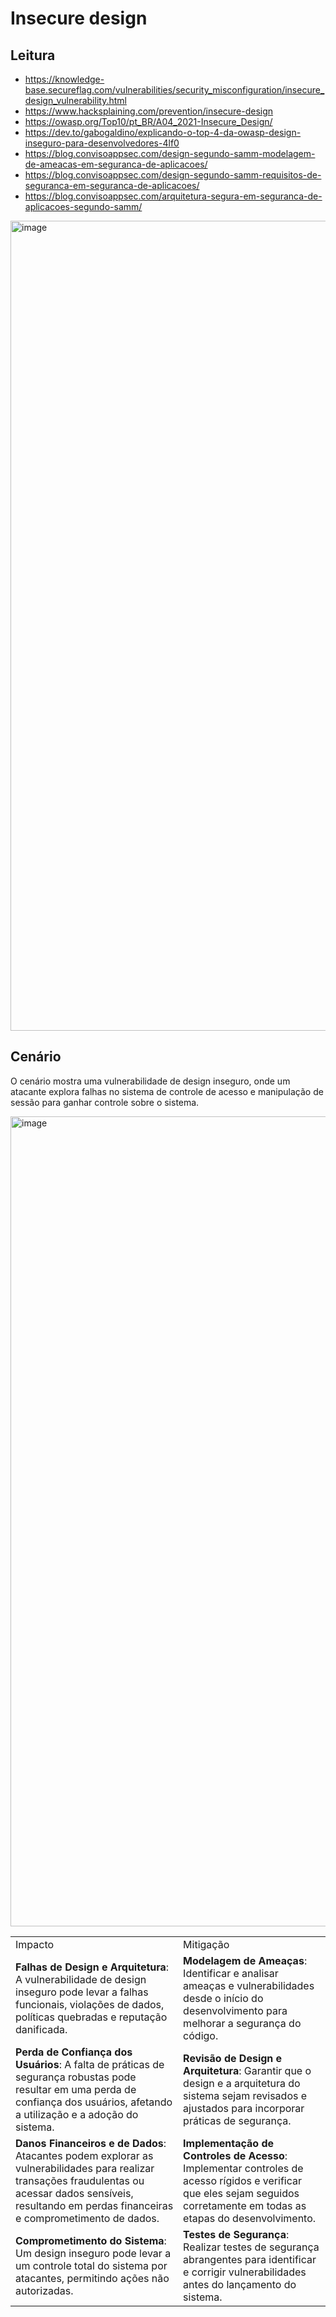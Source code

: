 # Insecure design

## Leitura
- https://knowledge-base.secureflag.com/vulnerabilities/security_misconfiguration/insecure_design_vulnerability.html
- https://www.hacksplaining.com/prevention/insecure-design
- https://owasp.org/Top10/pt_BR/A04_2021-Insecure_Design/
- https://dev.to/gabogaldino/explicando-o-top-4-da-owasp-design-inseguro-para-desenvolvedores-4lf0
- https://blog.convisoappsec.com/design-segundo-samm-modelagem-de-ameacas-em-seguranca-de-aplicacoes/
- https://blog.convisoappsec.com/design-segundo-samm-requisitos-de-seguranca-em-seguranca-de-aplicacoes/
- https://blog.convisoappsec.com/arquitetura-segura-em-seguranca-de-aplicacoes-segundo-samm/

<img width="1296" alt="image" src="https://github.com/rayanepimentel/InfoSec-iniciante/assets/37915359/ec5bfed3-b043-43b9-b40b-2e2e73e05f9d">

## Cenário

O cenário mostra uma vulnerabilidade de  design inseguro, onde um atacante explora falhas no sistema de controle  de acesso e manipulação de sessão para ganhar controle sobre o sistema.

<img width="1296" alt="image" src="https://github.com/rayanepimentel/InfoSec-iniciante/assets/37915359/92963cce-d2a2-47a0-95d9-f57e46ea5de6">


|  |  |
|--|--|
|Impacto	|Mitigação|
|**Falhas de Design e Arquitetura**: A vulnerabilidade de design inseguro pode levar a falhas funcionais, violações de dados, políticas quebradas e reputação danificada.	|**Modelagem de Ameaças**: Identificar e analisar ameaças e vulnerabilidades desde o início do desenvolvimento para melhorar a segurança do código.|
|**Perda de Confiança dos Usuários**: A falta de práticas de segurança robustas pode resultar em uma perda de confiança dos usuários, afetando a utilização e a adoção do sistema.	|**Revisão de Design e Arquitetura**: Garantir que o design e a arquitetura do sistema sejam revisados e ajustados para incorporar práticas de segurança.|
|**Danos Financeiros e de Dados**: Atacantes podem explorar as vulnerabilidades para realizar transações fraudulentas ou acessar dados sensíveis, resultando em perdas financeiras e comprometimento de dados.| **Implementação de Controles de Acesso**: Implementar controles de acesso rígidos e verificar que eles sejam seguidos corretamente em todas as etapas do desenvolvimento.|
|**Comprometimento do Sistema**: Um design inseguro pode levar a um controle total do sistema por atacantes, permitindo ações não autorizadas.	|**Testes de Segurança**: Realizar testes de segurança abrangentes para identificar e corrigir vulnerabilidades antes do lançamento do sistema.|
